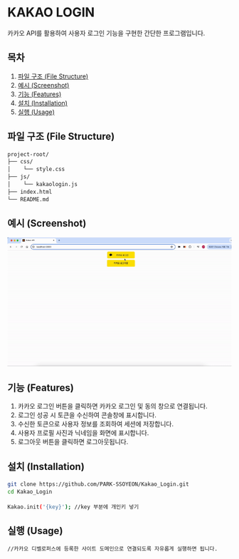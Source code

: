 # KAKAO LOGIN

카카오 API를 활용하여 사용자 로그인 기능을 구현한 간단한 프로그램입니다.

## 목차

1. [파일 구조 (File Structure)](#파일-구조-file-structure)
2. [예시 (Screenshot)](#예시-screenshot)
3. [기능 (Features)](#기능-features)
4. [설치 (Installation)](#설치-installation)
5. [실행 (Usage)](#실행-usage)

## 파일 구조 (File Structure)
```bash
project-root/
├── css/
│    └── style.css
├── js/
│    └── kakaologin.js
├── index.html
└── README.md
```

## 예시 (Screenshot)

<img src="img/kakaologin_screenshot.gif" width="1080" height=auto/>

## 기능 (Features)
1. 카카오 로그인 버튼을 클릭하면 카카오 로그인 및 동의 창으로 연결됩니다.
2. 로그인 성공 시 토큰을 수신하여 콘솔창에 표시합니다.
3. 수신한 토큰으로 사용자 정보를 조회하여 세션에 저장합니다.
4. 사용자 프로필 사진과 닉네임을 화면에 표시합니다.
5. 로그아웃 버튼을 클릭하면 로그아웃됩니다.

   
## 설치 (Installation)
```bash
git clone https://github.com/PARK-SSOYEON/Kakao_Login.git
cd Kakao_Login

Kakao.init('{key}'); //key 부분에 개인키 넣기
```

## 실행 (Usage)
```bash
//카카오 디벨로퍼스에 등록한 사이트 도메인으로 연결되도록 자유롭게 실행하면 됩니다.
```
